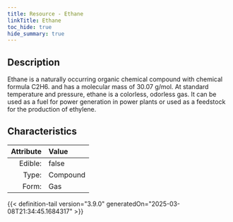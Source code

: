 ```yaml
---
title: Resource - Ethane
linkTitle: Ethane
toc_hide: true
hide_summary: true
---
```

<!-- This is generated by the MarsSim HelpGenertor, do not edit. -->

## Description
 Ethane is a naturally&#10;&#9;&#9;occurring organic chemical compound with chemical formula C2H6. &#10;&#9;&#9;and has a molecular mass of 30.07 g/mol. At standard temperature &#10;&#9;&#9;and pressure, ethane is a colorless, odorless gas. It can be used as&#10;&#9;&#9;a fuel for power generation in power plants or used as a feedstock for&#10;&#9;&#9;the production of ethylene.&#10;&#9;

## Characteristics

| Attribute      | Value |
|--------:|:------|
|Edible:|false|
|Type:|Compound|
|Form:|Gas|
 



    


{{< definition-tail version="3.9.0" generatedOn="2025-03-08T21:34:45.1684317" >}}


